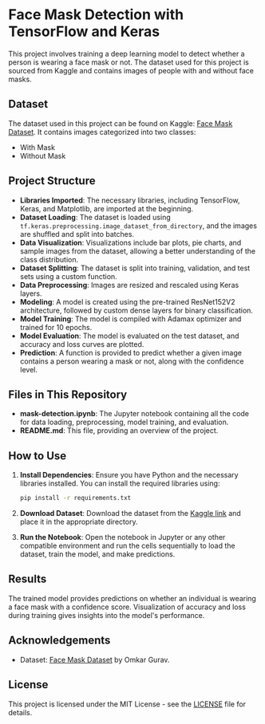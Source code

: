 
# Face Mask Detection with TensorFlow and Keras

This project involves training a deep learning model to detect whether a person is wearing a face mask or not. The dataset used for this project is sourced from Kaggle and contains images of people with and without face masks.

## Dataset

The dataset used in this project can be found on Kaggle: [Face Mask Dataset](https://www.kaggle.com/datasets/omkargurav/face-mask-dataset/data). It contains images categorized into two classes: 
- With Mask
- Without Mask

## Project Structure

- **Libraries Imported**: The necessary libraries, including TensorFlow, Keras, and Matplotlib, are imported at the beginning. 
- **Dataset Loading**: The dataset is loaded using `tf.keras.preprocessing.image_dataset_from_directory`, and the images are shuffled and split into batches.
- **Data Visualization**: Visualizations include bar plots, pie charts, and sample images from the dataset, allowing a better understanding of the class distribution.
- **Dataset Splitting**: The dataset is split into training, validation, and test sets using a custom function.
- **Data Preprocessing**: Images are resized and rescaled using Keras layers.
- **Modeling**: A model is created using the pre-trained ResNet152V2 architecture, followed by custom dense layers for binary classification.
- **Model Training**: The model is compiled with Adamax optimizer and trained for 10 epochs.
- **Model Evaluation**: The model is evaluated on the test dataset, and accuracy and loss curves are plotted.
- **Prediction**: A function is provided to predict whether a given image contains a person wearing a mask or not, along with the confidence level.

## Files in This Repository

- **mask-detection.ipynb**: The Jupyter notebook containing all the code for data loading, preprocessing, model training, and evaluation.
- **README.md**: This file, providing an overview of the project.

## How to Use

1. **Install Dependencies**: Ensure you have Python and the necessary libraries installed. You can install the required libraries using:

   ```bash
   pip install -r requirements.txt
   ```

2. **Download Dataset**: Download the dataset from the [Kaggle link](https://www.kaggle.com/datasets/omkargurav/face-mask-dataset/data) and place it in the appropriate directory.

3. **Run the Notebook**: Open the notebook in Jupyter or any other compatible environment and run the cells sequentially to load the dataset, train the model, and make predictions.

## Results

The trained model provides predictions on whether an individual is wearing a face mask with a confidence score. Visualization of accuracy and loss during training gives insights into the model's performance.

## Acknowledgements

- Dataset: [Face Mask Dataset](https://www.kaggle.com/datasets/omkargurav/face-mask-dataset/data) by Omkar Gurav.

## License

This project is licensed under the MIT License - see the [LICENSE](LICENSE) file for details.

